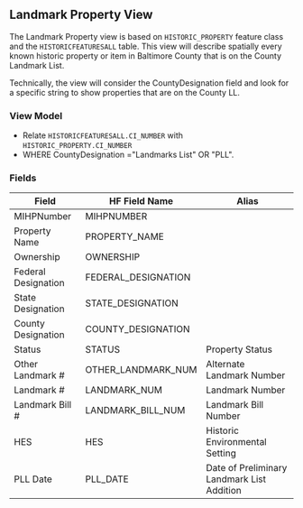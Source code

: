 ## Landmark Property View

The Landmark Property view is based on `HISTORIC_PROPERTY` feature class and the `HISTORICFEATURESALL` table. This view will describe spatially every known historic property or item in Baltimore County that is on the County Landmark List.

Technically, the view will consider the CountyDesignation field and look for a specific string to show properties that are on the County LL.

### View Model

* Relate `HISTORICFEATURESALL.CI_NUMBER` with `HISTORIC_PROPERTY.CI_NUMBER`
* WHERE CountyDesignation ="Landmarks List" OR "PLL".

### Fields

| Field              | HF Field Name       | Alias                                      |
|--------------------|---------------------|--------------------------------------------|
| MIHPNumber         | MIHPNUMBER          |                                            |
| Property Name      | PROPERTY_NAME       |                                            |
| Ownership          | OWNERSHIP           |                                            |
| Federal Designation| FEDERAL_DESIGNATION |                                            |
| State Designation  | STATE_DESIGNATION   |                                            |
| County Designation | COUNTY_DESIGNATION  |                                            |
| Status             | STATUS              | Property Status                            |
| Other Landmark #   | OTHER_LANDMARK_NUM  | Alternate Landmark Number                  |
| Landmark #         | LANDMARK_NUM        | Landmark Number                            |
| Landmark Bill #    | LANDMARK_BILL_NUM   | Landmark Bill Number                       |
| HES                | HES                 | Historic Environmental Setting             |
| PLL Date           | PLL_DATE            | Date of Preliminary Landmark List Addition |